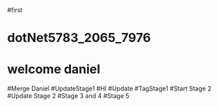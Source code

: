 
#first

# dotNet5783_2065_7976
# welcome daniel
#Merge Daniel
#UpdateStage1
#HI
#Update
#TagStage1
#Start Stage 2
#Update Stage 2
#Stage 3 and 4
#Stage 5